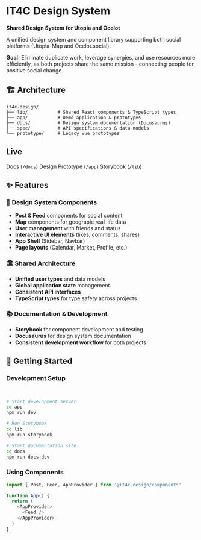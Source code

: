 # IT4C Design System

**Shared Design System for Utopia and Ocelot**

A unified design system and component library supporting both social platforms (Utopia-Map and Ocelot.social).

**Goal:** Eliminate duplicate work, leverage synergies, and use resources more efficiently, as both projects share the same mission - connecting people for positive social change.

## 🏗️ Architecture

```
it4c-design/
├── lib/           # Shared React components & TypeScript types
├── app/           # Demo application & prototypes
├── docs/          # Design system documentation (Docusaurus)
├── spec/          # API specifications & data models
└── prototype/     # Legacy Vue prototypes
```

## Live

[Docs](https://antontranelis.github.io/it4c-design/) (`/docs`)
[Design Prototype](https://antontranelis.github.io/it4c-design/app/) (`/app`)
[Storybook](https://antontranelis.github.io/it4c-design/storybook/) (`/lib`)

## ✨ Features

### 🎨 **Design System Components**
- **Post & Feed** components for social content
- **Map** components for geograpic real life data
- **User management** with friends and status
- **Interactive UI elements** (likes, comments, shares)
- **App Shell** (Sidebar, Navbar) 
- **Page layouts** (Calendar, Market, Profile, etc.)

### 🏛️ **Shared Architecture**
- **Unified user types** and data models
- **Global application state** management
- **Consistent API interfaces**
- **TypeScript types** for type safety across projects

### 📚 **Documentation & Development**
- **Storybook** for component development and testing
- **Docusaurus** for design system documentation
- **Consistent development workflow** for both projects

## 🚀 Getting Started

### Development Setup
```bash


# Start development server
cd app
npm run dev

# Run Storybook
cd lib
npm run storybook

# Start documentation site
cd docs
npm run docs:dev
```

### Using Components
```typescript
import { Post, Feed, AppProvider } from '@it4c-design/components'

function App() {
  return (
    <AppProvider>
      <Feed />
    </AppProvider>
  )
}
``